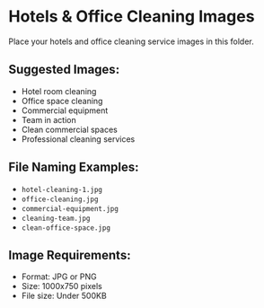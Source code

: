 # Hotels & Office Cleaning Images

Place your hotels and office cleaning service images in this folder.

## Suggested Images:
- Hotel room cleaning
- Office space cleaning
- Commercial equipment
- Team in action
- Clean commercial spaces
- Professional cleaning services

## File Naming Examples:
- `hotel-cleaning-1.jpg`
- `office-cleaning.jpg`
- `commercial-equipment.jpg`
- `cleaning-team.jpg`
- `clean-office-space.jpg`

## Image Requirements:
- Format: JPG or PNG
- Size: 1000x750 pixels
- File size: Under 500KB
